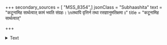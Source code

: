 +++
secondary_sources = [ "MSS_8354",]
jsonClass = "Subhaashita"
text = "कटूनामिह सार्थत्वात् कामं भवति संग्रहः।  \nतथापि वृत्तिर्न तथा रसज्ञानुमतिक्षमा॥"
title = "कटूनामिह सार्थत्वात्"

+++

<details><summary>Text</summary>

कटूनामिह सार्थत्वात् कामं भवति संग्रहः।  
तथापि वृत्तिर्न तथा रसज्ञानुमतिक्षमा॥
</details>
